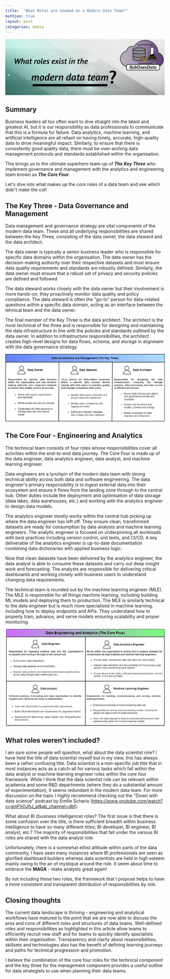 ```yaml
---
title:  "What Roles are needed on a Modern Data Team?"
mathjax: true
layout: post
categories: media
---
```


<img src="/images/blogs/banners/2024-03-03-rolesdatateam.png">

## Summary
Business leaders all too often want to dive straight into the latest and greatest AI, but it is our responsibility as data professionals to communicate that this is a formula for failure. Data analytics, machine learning, and artificial intelligence are all reliant on having timely, accurate, high-quality data to drive meaningful impact. Similarly, to ensure that there is consistently good quality data, there must be over-arching data management protocols and standards established within the organisation. 

This brings us to the ultimate superhero team-up of <i> <b> The Key Three </b> </i>  who implement governance and management with the analytics and engineering team known as <i> <b> The Core Four</b>. </i>

Let's dive into what makes up the core roles of a data team and see which didn't make the cut!

## The Key Three - Data Governance and Management
Data management and governance strategy are vital components of the modern data team. These and all underlying responsibilities are shared between the Key Three, consisting of the data owner, the data steward and the data architect.

The data owner is typically a senior business leader who is responsible for specific data domains within the organisation. The data owner has the decision-making authority over their respective datasets and must ensure data quality requirements and standards are robustly defined. Similarly, the data owner must ensure that a robust set of privacy and security policies are defined and followed. 

The data steward works closely with the data owner but their involvement is more hands-on, they proactively monitor data quality and policy compliance. The data steward is often the "go-to" person for data-related questions within a specific data domain, acting as an interface between the tehnical team and the data owner.

The final member of the Key Three is the data architect. The architect is the most technical of the three and is responsible for designing and maintaining the data infrastructure in line with the policies and standards outlined by the data owner. In addition to infrastructure responsibilities, the architect creates high-level designs for data flows, schema, and storage in alignment with the data governance strategy.

<p align="center">
<img src="/images/blogs/keythree.png">
</p>

## The Core Four - Engineering and Analytics
The technical team consists of four roles whose responsibilities cover all activities within the end-to-end data journey. The Core Four is made up of the data engineer, data analytics engineer, data analyst, and machine learning engineer.

Data engineers are a lynchpin of the modern data team with strong technical ability across both data and software engineering. The data engineer's primary responsibility is to ingest external data into their ecosystem and ensure it flows from the landing zone through to the central hub. Other duties include the deployment and optimisation of data storage (data lakes, data warehouses, etc.) and working with the analytics engineer to design data models.

The analytics engineer mostly works within the central hub picking up where the data engineer has left off. They ensure clean, transformed datasets are ready for consumption by data analysts and machine learning engineers. The analytic engineer is focused on underpinning all workloads with best practices including version control, unit tests, and CI/CD. A key deliverable of the analytics engineer is up-to-date documentation combining data dictionaries with applied business logic.

Now that clean datasets have been delivered by the analytics engineer, the data analyst is able to consume these datasets and carry out deep insight work and forecasting. The analysts are responsible for delivering critical dashboards and working closely with business users to understand changing data requirements.

The technical team is rounded out by the machine learning engineer (MLE). The MLE is responsible for all things machine learning, including building ML models and deploying them to production. The MLE is similarly technical to the data engineer but is much more specialised in machine learning, including how to deploy endpoints and APIs. They understand how to properly train, advance, and serve models ensuring scalability and proper monitoring.

<p align="center" width="100%">
    <img src="/images/blogs/corefour.png">
</p>

## What roles weren't included?
I am sure some people will question, what about the data scientist role? I have held the title of data scientist myself but in my view, this has always been a rather confusing title. Data scientist is a non-specific job title that in most instances acts as a catch-all for various tasks which fall within the data analyst or machine learning engineer roles within the core four framework. While I think that the data scientist role can be relevant within academia and some R&D departments (where they do a substantial amount of experimentation), it seems redundant in the modern data team. For more discussion on the topic I highly recommend checking out the "Down with data science" podcast by Emilie Schario (https://www.youtube.com/watch?v=gmFhOJhJ_aI&ab_channel=dbt).

What about BI (business intelligence) roles? The first issue is that there is some confusion over the title, is there sufficient breadth within business intelligence to have so many different titles; BI developer, BI engineer, BI analyst, etc.? The majority of responsibilities that fall under the various BI roles are shared with the data analyst role. 

Unfortunately, there is a somewhat elitist attitude within parts of the data community, I have seen many instances where BI professionals are seen as glorified dashboard builders whereas data scientists are held in high esteem mainly owing to the air of mystique around the role. It seem about time to embrace the **MAGA** - make analysts great again!

By not including these two roles, the framework that I propose helps to have a more consistent and transparent distribution of responsibilities by role. 

## Closing thoughts

The current data landscape is thriving - engineering and analytical workflows have matured to the point that we are now able to discuss the pros and cons of different roles and structures of data teams. Well-defined roles and responsibilities as highlighted in this article allow teams to efficiently recruit new staff and for teams to quickly identify specialists within their organisation. Transparency and clarity about responsibilities, skillsets and technologies also has the benefit of defining learning journeys and paths for technical progression and promotion.

I believe the combination of the core four roles for the technical component and the key three for the management component provides a useful outline for data strategists to use when planning their data teams.
